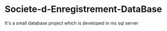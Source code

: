 # Societe-d-Enregistrement-DataBase
It's a small database project which is developed in ms sql server
